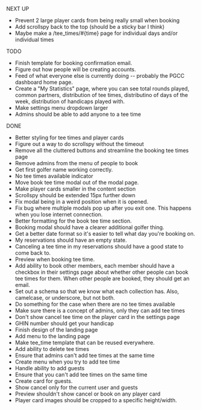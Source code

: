 NEXT UP

- Prevent 2 large player cards from being really small when booking
- Add scrollspy back to the top (should be a sticky bar I think)
- Maybe make a /tee_times/#{time} page for individual days and/or individual times

TODO

- Finish template for booking confirmation email.
- Figure out how people will be creating accounts.
- Feed of what everyone else is currently doing -- probably the PGCC dashboard home page.
- Create a "My Statistics" page, where you can see total rounds played, common partners, distribution of tee times, distributino of days of the week, distribution of handicaps played with.
- Make settings menu dropdown larger
- Admins should be able to add anyone to a tee time

DONE

- Better styling for tee times and player cards
- Figure out a way to do scrollspy without the timeout
- Remove all the cluttered buttons and streamline the booking tee times page
- Remove admins from the menu of people to book
- Get first golfer name working correctly.
- No tee times available indicator
- Move book tee time modal out of the modal page.
- Make player cards smaller in the content section
- Scrollspy should be extended 15px further down
- Fix modal being in a weird position when it is opened.
- Fix bug where multiple modals pop up after you exit one. This happens when you lose internet connection.
- Better formatting for the book tee time section.
- Booking modal should have a clearer additional golfer thing.
- Get a better date format so it's easier to tell what day you're booking on.
- My reservations should have an empty state.
- Canceling a tee time in my reservations should have a good state to come back to.
- Preview when booking tee time.
- Add ability to book other members, each member should have a checkbox in their settings page about whether other people can book tee times for them. When other people are booked, they should get an email.
- Set out a schema so that we know what each collection has. Also, camelcase, or underscore, but not both.
- Do something for the case when there are no tee times available
- Make sure there is a concept of admins, only they can add tee times
- Don't show cancel tee time on the player card in the settings page
- GHIN number should get your handicap
- Finish design of the landing page
- Add menu to the landing page
- Make tee_time template that can be reused everywhere.
- Add ability to delete tee times
- Ensure that admins can't add tee times at the same time
- Create menu when you try to add tee time
- Handle ability to add guests
- Ensure that you can't add tee times on the same time
- Create card for guests.
- Show cancel only for the current user and guests
- Preview shouldn't show cancel or book on any player card
- Player card images should be cropped to a specific height/width.
